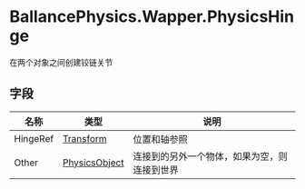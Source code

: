 ﻿# BallancePhysics.Wapper.PhysicsHinge 
在两个对象之间创建铰链关节

## 字段

|名称|类型|说明|
|---|---|---|
|HingeRef|[Transform](https://docs.unity3d.com/ScriptReference/Transform.html) |位置和轴参照|
|Other|[PhysicsObject](./BallancePhysics.Wapper.PhysicsObject.md) |连接到的另外一个物体，如果为空，则连接到世界|
